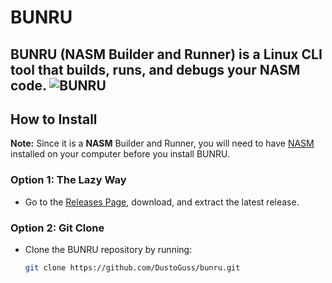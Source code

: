# BUNRU
BUNRU (NASM Builder and Runner) is a Linux CLI tool that builds, runs, and debugs your NASM code.
![BUNRU](https://github.com/user-attachments/assets/fef27d4a-7c30-4b00-acde-f212fe94ae58)
--
## How to Install
**Note:** Since it is a **NASM** Builder and Runner, you will need to have [NASM](https://www.nasm.us/) installed on your computer before you install BUNRU.

### Option 1: The Lazy Way
- Go to the [Releases Page](https://github.com/DustoGuss/bunru/releases), download, and extract the latest release.

### Option 2: Git Clone
- Clone the BUNRU repository by running:
  ```bash
  git clone https://github.com/DustoGuss/bunru.git


  



